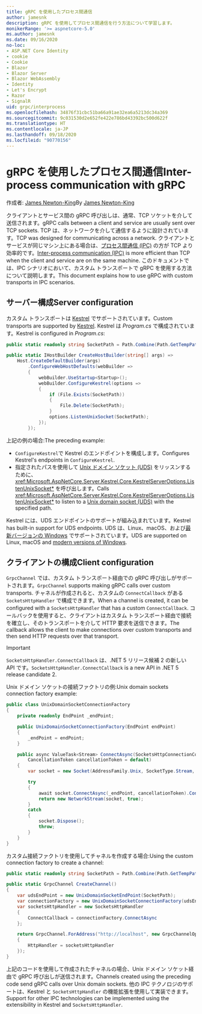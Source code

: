 ```yaml
---
title: gRPC を使用したプロセス間通信
author: jamesnk
description: gRPC を使用してプロセス間通信を行う方法について学習します。
monikerRange: '>= aspnetcore-5.0'
ms.author: jamesnk
ms.date: 09/16/2020
no-loc:
- ASP.NET Core Identity
- cookie
- Cookie
- Blazor
- Blazor Server
- Blazor WebAssembly
- Identity
- Let's Encrypt
- Razor
- SignalR
uid: grpc/interprocess
ms.openlocfilehash: 34876f31cbc51ba66a91ae32ea6a5213dc34a369
ms.sourcegitcommit: 9c031530d2e652fe422e786bd43392bc500d622f
ms.translationtype: HT
ms.contentlocale: ja-JP
ms.lasthandoff: 09/18/2020
ms.locfileid: "90770156"
---
```

# <a name="inter-process-communication-with-grpc"></a><span data-ttu-id="01913-103">gRPC を使用したプロセス間通信</span><span class="sxs-lookup"><span data-stu-id="01913-103">Inter-process communication with gRPC</span></span>

<span data-ttu-id="01913-104">作成者: [James Newton-King](https://twitter.com/jamesnk)</span><span class="sxs-lookup"><span data-stu-id="01913-104">By [James Newton-King](https://twitter.com/jamesnk)</span></span>

<span data-ttu-id="01913-105">クライアントとサービス間の gRPC 呼び出しは、通常、TCP ソケットを介して送信されます。</span><span class="sxs-lookup"><span data-stu-id="01913-105">gRPC calls between a client and service are usually sent over TCP sockets.</span></span> <span data-ttu-id="01913-106">TCP は、ネットワークを介して通信するように設計されています。</span><span class="sxs-lookup"><span data-stu-id="01913-106">TCP was designed for communicating across a network.</span></span> <span data-ttu-id="01913-107">クライアントとサービスが同じマシン上にある場合は、[プロセス間通信 (IPC)](https://wikipedia.org/wiki/Inter-process_communication) の方が TCP より効率的です。</span><span class="sxs-lookup"><span data-stu-id="01913-107">[Inter-process communication (IPC)](https://wikipedia.org/wiki/Inter-process_communication) is more efficient than TCP when the client and service are on the same machine.</span></span> <span data-ttu-id="01913-108">このドキュメントでは、IPC シナリオにおいて、カスタム トランスポートで gRPC を使用する方法について説明します。</span><span class="sxs-lookup"><span data-stu-id="01913-108">This document explains how to use gRPC with custom transports in IPC scenarios.</span></span>

## <a name="server-configuration"></a><span data-ttu-id="01913-109">サーバー構成</span><span class="sxs-lookup"><span data-stu-id="01913-109">Server configuration</span></span>

<span data-ttu-id="01913-110">カスタム トランスポートは [Kestrel](xref:fundamentals/servers/kestrel) でサポートされています。</span><span class="sxs-lookup"><span data-stu-id="01913-110">Custom transports are supported by [Kestrel](xref:fundamentals/servers/kestrel).</span></span> <span data-ttu-id="01913-111">Kestrel は *Program.cs* で構成されています。</span><span class="sxs-lookup"><span data-stu-id="01913-111">Kestrel is configured in *Program.cs*:</span></span>

```csharp
public static readonly string SocketPath = Path.Combine(Path.GetTempPath(), "socket.tmp");

public static IHostBuilder CreateHostBuilder(string[] args) =>
    Host.CreateDefaultBuilder(args)
        .ConfigureWebHostDefaults(webBuilder =>
        {
            webBuilder.UseStartup<Startup>();
            webBuilder.ConfigureKestrel(options =>
            {
                if (File.Exists(SocketPath))
                {
                    File.Delete(SocketPath);
                }
                options.ListenUnixSocket(SocketPath);
            });
        });
```

<span data-ttu-id="01913-112">上記の例の場合:</span><span class="sxs-lookup"><span data-stu-id="01913-112">The preceding example:</span></span>

* <span data-ttu-id="01913-113">`ConfigureKestrel`で Kestrel のエンドポイントを構成します。</span><span class="sxs-lookup"><span data-stu-id="01913-113">Configures Kestrel's endpoints in `ConfigureKestrel`.</span></span>
* <span data-ttu-id="01913-114">指定されたパスを使用して [Unix ドメイン ソケット (UDS)](https://wikipedia.org/wiki/Unix_domain_socket) をリッスンするために、<xref:Microsoft.AspNetCore.Server.Kestrel.Core.KestrelServerOptions.ListenUnixSocket*> を呼び出します。</span><span class="sxs-lookup"><span data-stu-id="01913-114">Calls <xref:Microsoft.AspNetCore.Server.Kestrel.Core.KestrelServerOptions.ListenUnixSocket*> to listen to a [Unix domain socket (UDS)](https://wikipedia.org/wiki/Unix_domain_socket) with the specified path.</span></span>

<span data-ttu-id="01913-115">Kestrel には、UDS エンドポイントのサポートが組み込まれています。</span><span class="sxs-lookup"><span data-stu-id="01913-115">Kestrel has built-in support for UDS endpoints.</span></span> <span data-ttu-id="01913-116">UDS は、Linux、macOS、および[最新バージョンの Windows](https://devblogs.microsoft.com/commandline/af_unix-comes-to-windows/) でサポートされています。</span><span class="sxs-lookup"><span data-stu-id="01913-116">UDS are supported on Linux, macOS and [modern versions of Windows](https://devblogs.microsoft.com/commandline/af_unix-comes-to-windows/).</span></span>

## <a name="client-configuration"></a><span data-ttu-id="01913-117">クライアントの構成</span><span class="sxs-lookup"><span data-stu-id="01913-117">Client configuration</span></span>

<span data-ttu-id="01913-118">`GrpcChannel` では、カスタム トランスポート経由での gRPC 呼び出しがサポートされます。</span><span class="sxs-lookup"><span data-stu-id="01913-118">`GrpcChannel` supports making gRPC calls over custom transports.</span></span> <span data-ttu-id="01913-119">チャネルが作成されると、カスタムの `ConnectCallback` がある `SocketsHttpHandler` で構成できます。</span><span class="sxs-lookup"><span data-stu-id="01913-119">When a channel is created, it can be configured with a `SocketsHttpHandler` that has a custom `ConnectCallback`.</span></span> <span data-ttu-id="01913-120">コールバックを使用すると、クライアントはカスタム トランスポート経由で接続を確立し、そのトランスポートを介して HTTP 要求を送信できます。</span><span class="sxs-lookup"><span data-stu-id="01913-120">The callback allows the client to make connections over custom transports and then send HTTP requests over that transport.</span></span>

> [!IMPORTANT]
> <span data-ttu-id="01913-121">`SocketsHttpHandler.ConnectCallback` は、.NET 5 リリース候補 2 の新しい API です。</span><span class="sxs-lookup"><span data-stu-id="01913-121">`SocketsHttpHandler.ConnectCallback` is a new API in .NET 5 release candidate 2.</span></span>

<span data-ttu-id="01913-122">Unix ドメイン ソケットの接続ファクトリの例:</span><span class="sxs-lookup"><span data-stu-id="01913-122">Unix domain sockets connection factory example:</span></span>

```csharp
public class UnixDomainSocketConnectionFactory
{
    private readonly EndPoint _endPoint;

    public UnixDomainSocketConnectionFactory(EndPoint endPoint)
    {
        _endPoint = endPoint;
    }

    public async ValueTask<Stream> ConnectAsync(SocketsHttpConnectionContext _,
        CancellationToken cancellationToken = default)
    {
        var socket = new Socket(AddressFamily.Unix, SocketType.Stream, ProtocolType.Unspecified);

        try
        {
            await socket.ConnectAsync(_endPoint, cancellationToken).ConfigureAwait(false);
            return new NetworkStream(socket, true);
        }
        catch
        {
            socket.Dispose();
            throw;
        }
    }
}
```

<span data-ttu-id="01913-123">カスタム接続ファクトリを使用してチャネルを作成する場合:</span><span class="sxs-lookup"><span data-stu-id="01913-123">Using the custom connection factory to create a channel:</span></span>

```csharp
public static readonly string SocketPath = Path.Combine(Path.GetTempPath(), "socket.tmp");

public static GrpcChannel CreateChannel()
{
    var udsEndPoint = new UnixDomainSocketEndPoint(SocketPath);
    var connectionFactory = new UnixDomainSocketConnectionFactory(udsEndPoint);
    var socketsHttpHandler = new SocketsHttpHandler
    {
        ConnectCallback = connectionFactory.ConnectAsync
    };

    return GrpcChannel.ForAddress("http://localhost", new GrpcChannelOptions
    {
        HttpHandler = socketsHttpHandler
    });
}
```

<span data-ttu-id="01913-124">上記のコードを使用して作成されたチャネルの場合、Unix ドメイン ソケット経由で gRPC 呼び出しが送信されます。</span><span class="sxs-lookup"><span data-stu-id="01913-124">Channels created using the preceding code send gRPC calls over Unix domain sockets.</span></span> <span data-ttu-id="01913-125">他の IPC テクノロジのサポートは、Kestrel と `SocketsHttpHandler` の機能拡張を使用して実装できます。</span><span class="sxs-lookup"><span data-stu-id="01913-125">Support for other IPC technologies can be implemented using the extensibility in Kestrel and `SocketsHttpHandler`.</span></span>
